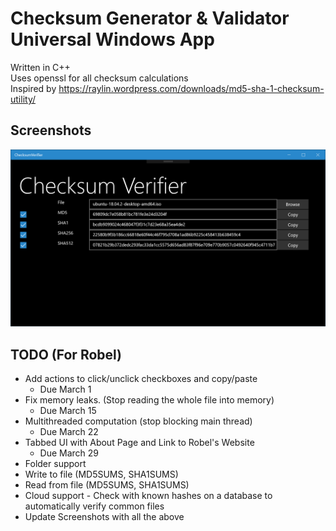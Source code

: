 # Checksum Generator & Validator Universal Windows App
Written in C++    
Uses openssl for all checksum calculations    
Inspired by https://raylin.wordpress.com/downloads/md5-sha-1-checksum-utility/

Screenshots
--------------------------------
![Screenshot1](Readme_Assets/Screenshot1.png?raw=true)

TODO (For Robel)
--------------------------------
* Add actions to click/unclick checkboxes and copy/paste
  * Due March 1
* Fix memory leaks. (Stop reading the whole file into memory)
  * Due March 15
* Multithreaded computation (stop blocking main thread)
  * Due March 22
* Tabbed UI with About Page and Link to Robel's Website
  * Due March 29
* Folder support
* Write to file (MD5SUMS, SHA1SUMS)
* Read from file (MD5SUMS, SHA1SUMS)
* Cloud support - Check with known hashes on a database to automatically verify common files
* Update Screenshots with all the above
